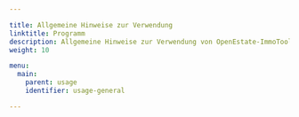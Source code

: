 ```yaml
---

title: Allgemeine Hinweise zur Verwendung
linktitle: Programm
description: Allgemeine Hinweise zur Verwendung von OpenEstate-ImmoTool…
weight: 10

menu:
  main:
    parent: usage
    identifier: usage-general

---
```

